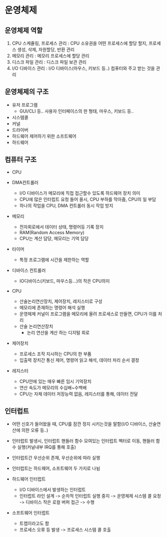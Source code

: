# 운영체제

## 운영체제 역할

1. CPU 스케쥴링, 프로세스 관리 : CPU 소유권을 어떤 프로세스에 할당 할지, 프로세스 생성, 삭제, 자원할당, 반환 관리
2. 메모리 관리 : 메모리 프로세스에 할당 관리
3. 디스크 파일 관리 : 디스크 파일 보관 관리
4. I/O 디바이스 관리 : I/O 디바이스(마우스, 키보드 등..) 컴퓨터와 주고 받는 것을 관리

## 운영체제의 구조

- 유저 프로그램
  - GUI/CLI 등.. 사용자 인터페이스의 한 형태, 마우스, 키보드 등..
- 시스템콜
- 커널
- 드라이버
- 하드웨어 제어하기 위한 소프트웨어
- 하드웨어

## 컴퓨터 구조

- CPU
- DMA컨트롤러
    - I/O 디바이스가 메모리에 직접 접근할수 있도록 하드웨어 장치 의미
    - CPU에 많은 인터럽트 요청 들어 올시, CPU 부하를 막아줌, CPU의 일 부담
    - 하나의 작업을 CPU, DMA 컨트롤러 동시 작업 방지
- 메모리
    - 전자회로에서 데이터 상태, 명령어등 기록 장치
    - RAM(Random Access Memory)
    - CPU는 계산 담당, 메모리는 기억 담당
- 타이머
    - 특정 프로그램에 시간을 제한하는 역할
- 디바이스 컨트롤러
    - IO디바이스(키보드, 마우스등...)의 작은 CPU의미
- CPU
    - 산술논리연산장치, 제어장치, 레지스터로 구성
    - 메모리에 존재하는 명령어 해석 실행
    - 운영체제 커널이 프로그램을 메모리에 올려 프로세스로 만들면, CPU가 이를 처리
    - 산술 논리연산장치
      - 논리 연산을 계산 하는 디지털 회로
- 제어장치
    - 프로세스 조작 지시하는 CPU의 한 부품
    - 입출력 장치간 통신 제어, 명령어 읽고 해석, 데이터 처리 순서 결정

- 레지스터
    - CPU안에 있는 매우 빠른 임시 기억장치
    - 연산 속도가 메모리의 수십배~수백배
    - CPU는 자체 데이터 저장능력 없음, 레지스터를 통해, 데이터 전달

## 인터럽트

- 어떤 신호가 들어왔을 때, CPU를 잠깐 정지 시키는것을 말함(I/O 디바이스, 산술연산에 의한 오류 등..)
- 인터럽트 발생시, 인터럽트 핸들러 함수 모여있는 인터럽트 벡터로 이동, 핸들러 함수 실행(커널내부 IRQ를 통해 호출)
- 인터럽트간 우선순위 존재, 우선순위에 따라 실행
- 인터럽트는 하드웨어, 소프트웨어 두 가지로 나뉨

- 하드웨어 인터럽트
    - I/O 디바이스에서 발생하는 인터럽트
    - 인터럽트 라인 설계 -> 순차적 인터럽트 실행 중지
      -> 운영체제 시스템 콜 요청 -> 디바이스 작은 로컬 버퍼 접근 -> 수행

- 소프트웨어 인터럽트
    - 트랩이라고도 함
    - 프로세스 오류 등 발생 -> 프로세스 시스템 콜 호출
